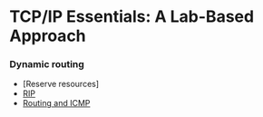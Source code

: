 # TCP/IP Essentials: A Lab-Based Approach

### Dynamic routing

* [Reserve resources]
* [RIP](rip.md)
* [Routing and ICMP](icmp.md)
